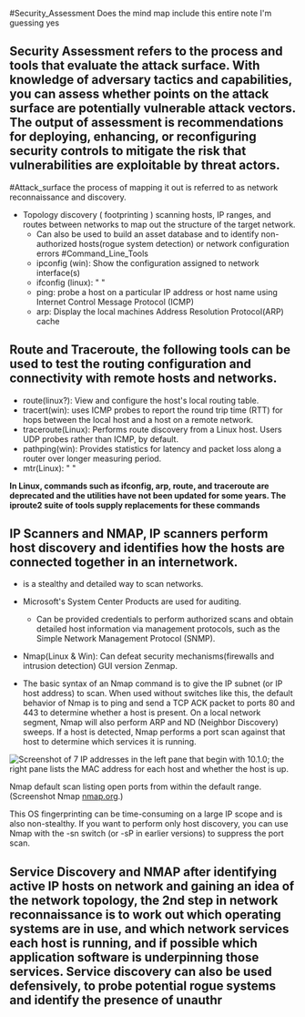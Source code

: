#Security_Assessment
Does the mind map include this entire note I'm guessing yes
## Security Assessment refers to the process and tools that evaluate the attack surface. With knowledge of adversary tactics and capabilities, you can assess whether points on the attack surface are potentially vulnerable attack vectors.  The output of assessment is recommendations for deploying, enhancing, or reconfiguring security controls to mitigate the risk that vulnerabilities are exploitable by threat actors.

#Attack_surface the process of mapping it out is referred to as network reconnaissance and discovery.

- Topology discovery ( footprinting ) scanning hosts, IP ranges, and routes between networks to map out the structure of the target network.
	- Can also be used to build an asset database and to identify non-authorized hosts(rogue system detection) or network configuration errors
#Command_Line_Tools
	-	ipconfig (win):  Show the configuration assigned to network interface(s) 
	-	ifconfig (linux): "                  "
	-   ping:  probe a host on a particular IP address or host name using Internet Control Message Protocol (ICMP)
	-	arp: Display the local machines Address Resolution Protocol(ARP) cache
	
	
	
	
	
	





## Route and Traceroute, the following tools can be used to test the routing configuration and connectivity with remote hosts and networks.
-	route(linux?): View and configure the host's local routing table.
-	tracert(win):  uses ICMP probes to report the round trip time (RTT) for hops between the local host and a host on a remote network.
-	traceroute(Linux): Performs route discovery from a Linux host. Users UDP probes rather than ICMP, by default.
-	pathping(win):  Provides statistics for latency and packet loss along a router over longer measuring period.
-	mtr(Linux): "                     "

**In Linux, commands such as ifconfig, arp, route, and traceroute are deprecated and the utilities have not been updated for some years. The iproute2 suite of tools supply replacements for these commands**

## IP Scanners and NMAP, IP scanners perform host discovery and identifies how the hosts are connected together in an internetwork.
- is a stealthy and detailed way to scan networks.
- Microsoft's System Center Products are used for auditing.  
	- Can be provided credentials to perform authorized scans and obtain detailed host information via management protocols, such as the Simple Network Management Protocol (SNMP).

-	Nmap(Linux & Win):  Can defeat security mechanisms(firewalls and intrusion detection) GUI version Zenmap.
-	The basic syntax of an Nmap command is to give the IP subnet (or IP host address) to scan. When used without switches like this, the default behavior of Nmap is to ping and send a TCP ACK packet to ports 80 and 443 to determine whether a host is present. On a local network segment, Nmap will also perform ARP and ND (Neighbor Discovery) sweeps. If a host is detected, Nmap performs a port scan against that host to determine which services it is running.

![Screenshot of 7 IP addresses in the left pane that begin with 10.1.0; the right pane lists the MAC address for each host and whether the host is up.](https://s3.amazonaws.com/wmx-api-production/courses/5731/images/1833-1599771794816.png)

Nmap default scan listing open ports from within the default range. (Screenshot Nmap [nmap.org](https://nmap.org/).)

This OS fingerprinting can be time-consuming on a large IP scope and is also non-stealthy. If you want to perform only host discovery, you can use Nmap with the -sn switch (or -sP in earlier versions) to suppress the port scan.
## Service Discovery and NMAP after identifying active IP hosts on network and gaining an idea of the network topology, the 2nd step in network reconnaissance is to work out which operating systems are in use, and which network services each host is running, and if possible which application software is underpinning those services. Service discovery can also be used defensively, to probe potential rogue systems and identify the presence of unauthr 
